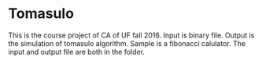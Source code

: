 # Tomasulo
This is the course project of CA of UF fall 2016.
Input is binary file. Output is the simulation of tomasulo algorithm.
Sample is a fibonacci calulator. The input and output file are both in the folder.
